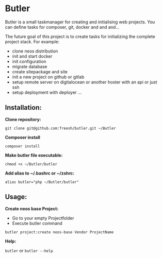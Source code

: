 # Butler
Butler is a small taskmanager for creating and initialising web projects.
You can define tasks for composer, git, docker and and and...

The future goal of this project is to create tasks for initializing the complete project stack.
For example:
- clone neos distribution
- init and start docker
- init configuration
- migrate database
- create sitepackage and site
- init a new project on github or gitlab
- setup remote server on digitalocean or another hoster with an api or just ssh
- setup deployment with deployer
...


## Installation:

**Clone repository:**

```git clone git@github.com:freesh/butler.git ~/Butler```

**Composer install**

```composer install```

**Make butler file executable:**

```chmod +x ~/Butler/butler```

**Add alias to ~/.bashrc or ~/zshrc:**

```alias butler="php ~/Butler/butler"```


## Usage:

**Create neos base Project:**

- Go to your empty Projectfolder
- Execute butler command

```butler project:create neos-base Vendor ProjectName```


**Help:**

```butler``` or ```butler --help```

